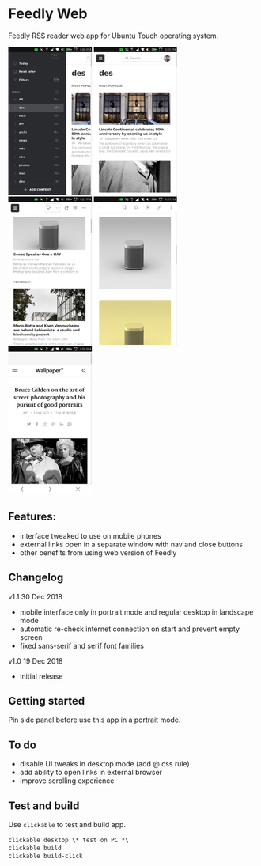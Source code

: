 # Feedly Web

Feedly RSS reader web app for Ubuntu Touch operating system.

<img src="https://raw.githubusercontent.com/fadeouter/feedlyweb/master/screenshots/01.png" height="300"> <img src="https://raw.githubusercontent.com/fadeouter/feedlyweb/master/screenshots/02.png" height="300"> <img src="https://raw.githubusercontent.com/fadeouter/feedlyweb/master/screenshots/03.png" height="300"> <img src="https://raw.githubusercontent.com/fadeouter/feedlyweb/master/screenshots/04.png" height="300"> <img src="https://raw.githubusercontent.com/fadeouter/feedlyweb/master/screenshots/05.png" height="300">



## Features:
* interface tweaked to use on mobile phones
* external links open in a separate window with nav and close buttons
* other benefits from using web version of Feedly

## Changelog
v1.1 30 Dec 2018
* mobile interface only in portrait mode and regular desktop in landscape mode
* automatic re-check internet connection on start and prevent empty screen 
* fixed sans-serif and serif font families 

v1.0 19 Dec 2018
* initial release

## Getting started
Pin side panel before use this app in a portrait mode.

## To do
* disable UI tweaks in desktop mode (add @ css rule) 
* add ability to open links in external browser
* improve scrolling experience

## Test and build
Use `clickable` to test and build app.

```
clickable desktop \* test on PC *\
clickable build
clickable build-click
```
